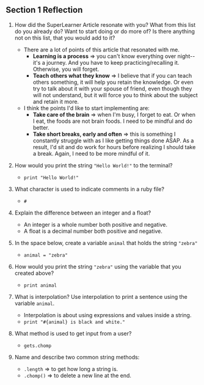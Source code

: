 ## Section 1 Reflection

1. How did the SuperLearner Article resonate with you? What from this list do you already do? Want to start doing or do more of? Is there anything not on this list, that you would add to it?
   - There are a lot of points of this article that resonated with me.  
       - **Learning is a process** => you can't know everything over night--it's a journey.  And you have to keep practicing/recalling it.  Otherwise, you will forget.
       - **Teach others what they know** => I believe that if you can teach others something, it will help you retain the knowledge.  Or even try to talk about it with your spouse of friend, even though they will not understand, but it will force you to think about the subject and retain it more.
   - I think the points I'd like to start implementing are:
       - **Take care of the brain** => when I'm busy, I forget to eat.  Or when I eat, the foods are not brain foods.  I need to be mindful and do better.
       - **Take short breaks, early and often** => this is something I constantly struggle with as I like getting things done ASAP.  As a result, I'd sit and do work for hours before realizing I should take a break. Again, I need to be more mindful of it.

1. How would you print the string `"Hello World!"` to the terminal?
   - `print "Hello World!"`

1. What character is used to indicate comments in a ruby file?
   - `#`

1. Explain the difference between an integer and a float?
   - An integer is a whole number both positive and negative.
   - A float is a decimal number both positive and negative.

1. In the space below, create a variable `animal` that holds the string `"zebra"`
   - `animal = "zebra"`

1. How would you print the string `"zebra"` using the variable that you created above?
   - `print animal`

1. What is interpolation? Use interpolation to print a sentence using the variable `animal`.
   - Interpolation is about using expressions and values inside a string.
   - `print "#{animal} is black and white."`

1. What method is used to get input from a user?
   - `gets.chomp`

1. Name and describe two common string methods:
   - `.length` => to get how long a string is.
   - `.chomp()` => to delete a new line at the end.
